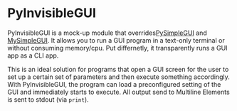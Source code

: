 # PyInvisibleGUI
PyInvisibleGUI is a mock-up module that overrides[PySimpleGUI](https://github.com/PySimpleGUI/PySimpleGUI) and [MySimpleGUI](https://github.com/salabim/MySimpleGUI). It allows you to run a GUI program in a text-only terminal or without consuming memory/cpu. Put differnetly, it transparently runs a GUI app as a CLI app.

This is an ideal solution for programs that open a GUI screen for the user to set up a certain set of parameters and then execute something accordingly. With PyInvisibleGUI, the program can load a preconfigured setting of the GUI and immediately starts to execute. All output send to Multiline Elements is sent to stdout (via `print`).
